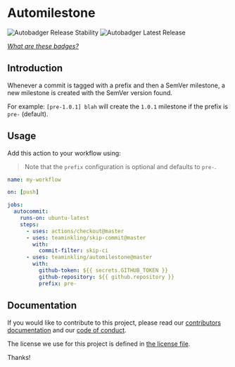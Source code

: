 # Automilestone

![Autobadger Release Stability](https://img.shields.io/static/v1?label=stability&message=prerelease&style=flat-square&color=yellow)
![Autobadger Latest Release](https://img.shields.io/static/v1?label=latest&message=0.1.0&style=flat-square&color=purple)

[_What are these badges?_](https://github.com/teaminkling/autobadger/tree/master/BADGES.md)

## Introduction

Whenever a commit is tagged with a prefix and then a SemVer milestone, a new milestone is created with the SemVer version found.

For example: `[pre-1.0.1] blah` will create the `1.0.1` milestone if the prefix is `pre-` (default).

## Usage

Add this action to your workflow using:

> Note that the `prefix` configuration is optional and defaults to `pre-`.

```yaml
name: my-workflow

on: [push]

jobs:
  autocommit:
    runs-on: ubuntu-latest
    steps:
      - uses: actions/checkout@master
      - uses: teaminkling/skip-commit@master
        with:
          commit-filter: skip-ci
      - uses: teaminkling/automilestone@master
        with:
          github-token: ${{ secrets.GITHUB_TOKEN }}
          github-repository: ${{ github.repository }}
          prefix: pre-
```

## Documentation

If you would like to contribute to this project, please read our [contributors documentation](CONTRIBUTING.md) and our [code of conduct](CODE_OF_CONDUCT.md).

The license we use for this project is defined in [the license file](LICENSE).

Thanks!
